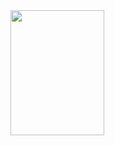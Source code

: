 <img src="https://user-images.githubusercontent.com/82040165/162344249-40f47308-7992-4fd5-9937-e377ef81e957.JPG" width="150" height="200" />
